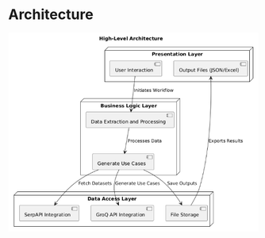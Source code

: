 <html>
  <body>
<h1> Architecture </h1>
<img alt="Work Flow" src="Architectures/HLD.png" width="600" />
  </body>
</html>
